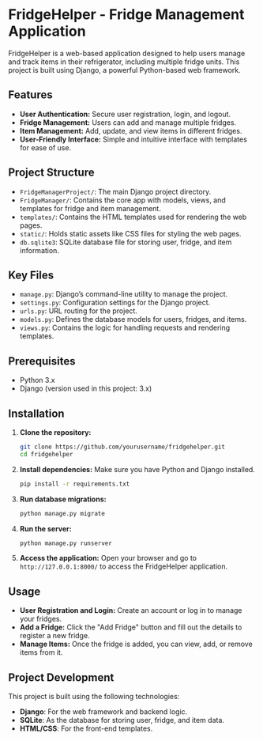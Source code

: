 # FridgeHelper - Fridge Management Application

FridgeHelper is a web-based application designed to help users manage and track items in their refrigerator, including multiple fridge units. This project is built using Django, a powerful Python-based web framework.

## Features

- **User Authentication:** Secure user registration, login, and logout.
- **Fridge Management:** Users can add and manage multiple fridges.
- **Item Management:** Add, update, and view items in different fridges.
- **User-Friendly Interface:** Simple and intuitive interface with templates for ease of use.

## Project Structure

- `FridgeManagerProject/`: The main Django project directory.
- `FridgeManager/`: Contains the core app with models, views, and templates for fridge and item management.
- `templates/`: Contains the HTML templates used for rendering the web pages.
- `static/`: Holds static assets like CSS files for styling the web pages.
- `db.sqlite3`: SQLite database file for storing user, fridge, and item information.

## Key Files

- `manage.py`: Django’s command-line utility to manage the project.
- `settings.py`: Configuration settings for the Django project.
- `urls.py`: URL routing for the project.
- `models.py`: Defines the database models for users, fridges, and items.
- `views.py`: Contains the logic for handling requests and rendering templates.

## Prerequisites

- Python 3.x
- Django (version used in this project: 3.x)

## Installation

1. **Clone the repository:**
    ```bash
    git clone https://github.com/yourusername/fridgehelper.git
    cd fridgehelper
    ```

2. **Install dependencies:**
    Make sure you have Python and Django installed.
    ```bash
    pip install -r requirements.txt
    ```

3. **Run database migrations:**
    ```bash
    python manage.py migrate
    ```

4. **Run the server:**
    ```bash
    python manage.py runserver
    ```

5. **Access the application:**
    Open your browser and go to `http://127.0.0.1:8000/` to access the FridgeHelper application.

## Usage

- **User Registration and Login:** Create an account or log in to manage your fridges.
- **Add a Fridge:** Click the "Add Fridge" button and fill out the details to register a new fridge.
- **Manage Items:** Once the fridge is added, you can view, add, or remove items from it.

## Project Development

This project is built using the following technologies:
- **Django**: For the web framework and backend logic.
- **SQLite**: As the database for storing user, fridge, and item data.
- **HTML/CSS**: For the front-end templates.
